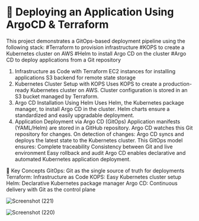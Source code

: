 # 🚀 Deploying an Application Using ArgoCD & Terraform
This project demonstrates a GitOps-based deployment pipeline using the following stack:
#Terraform to provision infrastructure
#KOPS to create a Kubernetes cluster on AWS
#Helm to install Argo CD on the cluster
#Argo CD to deploy applications from a Git repository

1. Infrastructure as Code with Terraform
     EC2 instances for installing applications
     S3 backend for remote state storage
2. Kubernetes Cluster Setup with KOPS
     Uses KOPS to create a production-ready Kubernetes cluster on AWS.
     Cluster configuration is stored in an S3 bucket managed by Terraform.
3. Argo CD Installation Using Helm
     Uses Helm, the Kubernetes package manager, to install Argo CD in the cluster.
     Helm charts ensure a standardized and easily upgradable deployment.
4. Application Deployment via Argo CD (GitOps)
     Application manifests (YAML/Helm) are stored in a GitHub repository.
     Argo CD watches this Git repository for changes.
     On detection of changes:
     Argo CD syncs and deploys the latest state to the Kubernetes cluster.
     This GitOps model ensures:
     Complete traceability
     Consistency between Git and live environment
     Easy rollback and audit
     Argo CD enables declarative and automated Kubernetes application deployment.


🎯 Key Concepts
GitOps: Git as the single source of truth for deployments
Terraform: Infrastructure as Code
KOPS: Easy Kubernetes cluster setup
Helm: Declarative Kubernetes package manager
Argo CD: Continuous delivery with Git as the control plane

![Screenshot (221)](https://github.com/user-attachments/assets/eed8fd16-a985-4b07-9f87-99c3dbf64c52)

![Screenshot (220)](https://github.com/user-attachments/assets/88103126-19dd-4223-ab41-290b29b36c87)



